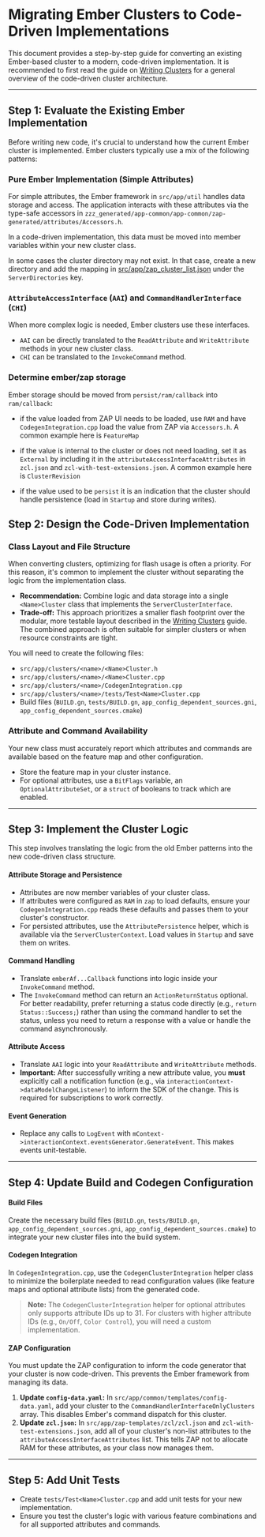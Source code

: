 # Migrating Ember Clusters to Code-Driven Implementations

This document provides a step-by-step guide for converting an existing
Ember-based cluster to a modern, code-driven implementation. It is recommended
to first read the guide on [Writing Clusters](./writing_clusters.md) for a
general overview of the code-driven cluster architecture.

---

## Step 1: Evaluate the Existing Ember Implementation

Before writing new code, it's crucial to understand how the current Ember
cluster is implemented. Ember clusters typically use a mix of the following
patterns:

### Pure Ember Implementation (Simple Attributes)

For simple attributes, the Ember framework in `src/app/util` handles data
storage and access. The application interacts with these attributes via the
type-safe accessors in
`zzz_generated/app-common/app-common/zap-generated/attributes/Accessors.h`.

In a code-driven implementation, this data must be moved into member variables
within your new cluster class.

In some cases the cluster directory may not exist. In that case, create a new
directory and add the mapping in
[src/app/zap_cluster_list.json](https://github.com/project-chip/connectedhomeip/blob/master/src/app/zap_cluster_list.json)
under the `ServerDirectories` key.

### `AttributeAccessInterface` (`AAI`) and `CommandHandlerInterface` (`CHI`)

When more complex logic is needed, Ember clusters use these interfaces.

-   `AAI` can be directly translated to the `ReadAttribute` and `WriteAttribute`
    methods in your new cluster class.
-   `CHI` can be translated to the `InvokeCommand` method.

### Determine ember/zap storage

Ember storage should be moved from `persist/ram/callback` into `ram/callback`:

-   if the value loaded from ZAP UI needs to be loaded, use `RAM` and have
    `CodegenIntegration.cpp` load the value from ZAP via `Accessors.h`. A common
    example here is `FeatureMap`

-   if the value is internal to the cluster or does not need loading, set it as
    `External` by including it in the `attributeAccessInterfaceAttributes` in
    `zcl.json` and `zcl-with-test-extensions.json`. A common example here is
    `ClusterRevision`

-   if the value used to be `persist` it is an indication that the cluster
    should handle persistence (load in `Startup` and store during writes).

## Step 2: Design the Code-Driven Implementation

### Class Layout and File Structure

When converting clusters, optimizing for flash usage is often a priority. For
this reason, it's common to implement the cluster without separating the logic
from the implementation class.

-   **Recommendation:** Combine logic and data storage into a single
    `<Name>Cluster` class that implements the `ServerClusterInterface`.
-   **Trade-off:** This approach prioritizes a smaller flash footprint over the
    modular, more testable layout described in the
    [Writing Clusters](./writing_clusters.md) guide. The combined approach is
    often suitable for simpler clusters or when resource constraints are tight.

You will need to create the following files:

-   `src/app/clusters/<name>/<Name>Cluster.h`
-   `src/app/clusters/<name>/<Name>Cluster.cpp`
-   `src/app/clusters/<name>/CodegenIntegration.cpp`
-   `src/app/clusters/<name>/tests/Test<Name>Cluster.cpp`
-   Build files (`BUILD.gn`, `tests/BUILD.gn`,
    `app_config_dependent_sources.gni`, `app_config_dependent_sources.cmake`)

### Attribute and Command Availability

Your new class must accurately report which attributes and commands are
available based on the feature map and other configuration.

-   Store the feature map in your cluster instance.
-   For optional attributes, use a `BitFlags` variable, an
    `OptionalAttributeSet`, or a `struct` of booleans to track which are
    enabled.

---

## Step 3: Implement the Cluster Logic

This step involves translating the logic from the old Ember patterns into the
new code-driven class structure.

#### Attribute Storage and Persistence

-   Attributes are now member variables of your cluster class.
-   If attributes were configured as `RAM` in `zap` to load defaults, ensure
    your `CodegenIntegration.cpp` reads these defaults and passes them to your
    cluster's constructor.
-   For persisted attributes, use the `AttributePersistence` helper, which is
    available via the `ServerClusterContext`. Load values in `Startup` and save
    them on writes.

#### Command Handling

-   Translate `emberAf...Callback` functions into logic inside your
    `InvokeCommand` method.
-   The `InvokeCommand` method can return an `ActionReturnStatus` optional. For
    better readability, prefer returning a status code directly (e.g.,
    `return Status::Success;`) rather than using the command handler to set the
    status, unless you need to return a response with a value or handle the
    command asynchronously.

#### Attribute Access

-   Translate `AAI` logic into your `ReadAttribute` and `WriteAttribute`
    methods.
-   **Important:** After successfully writing a new attribute value, you
    **must** explicitly call a notification function (e.g., via
    `interactionContext->dataModelChangeListener`) to inform the SDK of the
    change. This is required for subscriptions to work correctly.

#### Event Generation

-   Replace any calls to `LogEvent` with
    `mContext->interactionContext.eventsGenerator.GenerateEvent`. This makes
    events unit-testable.

---

## Step 4: Update Build and Codegen Configuration

#### Build Files

Create the necessary build files (`BUILD.gn`, `tests/BUILD.gn`,
`app_config_dependent_sources.gni`, `app_config_dependent_sources.cmake`) to
integrate your new cluster files into the build system.

#### Codegen Integration

In `CodegenIntegration.cpp`, use the `CodegenClusterIntegration` helper class to
minimize the boilerplate needed to read configuration values (like feature maps
and optional attribute lists) from the generated code.

> **Note:** The `CodegenClusterIntegration` helper for optional attributes only
> supports attribute IDs up to 31. For clusters with higher attribute IDs (e.g.,
> `On/Off`, `Color Control`), you will need a custom implementation.

#### ZAP Configuration

You must update the ZAP configuration to inform the code generator that your
cluster is now code-driven. This prevents the Ember framework from managing its
data.

1. **Update `config-data.yaml`:** In
   `src/app/common/templates/config-data.yaml`, add your cluster to the
   `CommandHandlerInterfaceOnlyClusters` array. This disables Ember's command
   dispatch for this cluster.
2. **Update `zcl.json`:** In `src/app/zap-templates/zcl/zcl.json` and
   `zcl-with-test-extensions.json`, add all of your cluster's non-list
   attributes to the `attributeAccessInterfaceAttributes` list. This tells ZAP
   not to allocate RAM for these attributes, as your class now manages them.

---

## Step 5: Add Unit Tests

-   Create `tests/Test<Name>Cluster.cpp` and add unit tests for your new
    implementation.
-   Ensure you test the cluster's logic with various feature combinations and
    for all supported attributes and commands.
